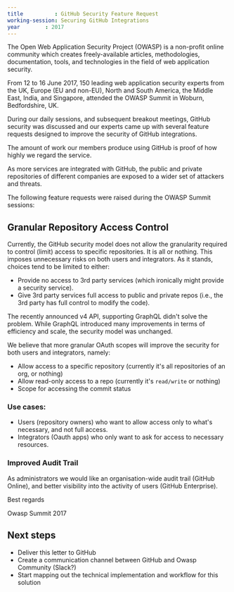 ```yaml
---
title          : GitHub Security Feature Request
working-session: Securing GitHub Integrations
year		: 2017
---
```



The Open Web Application Security Project (OWASP) is a non-profit online community which creates freely-available articles, methodologies, documentation, tools, and technologies in the field of web application security.

From 12 to 16 June 2017, 150 leading web application security experts from the UK, Europe (EU and non-EU), North and South America, the Middle East, India, and Singapore, attended the OWASP Summit in Woburn, Bedfordshire, UK.

During our daily sessions, and subsequent breakout meetings, GitHub security was discussed and our experts came up with several feature requests designed to improve the security of GitHub integrations.

The amount of work our members produce using GitHub is proof of how highly we regard the service.

As more services are integrated with GitHub, the public and private repositories of different companies are exposed to a wider set of attackers and threats.

The following feature requests were raised during the OWASP Summit sessions:

## Granular Repository Access Control

Currently, the GitHub security model does not allow the granularity required to control (limit) access to specific repositories. It is all or nothing.
This imposes unnecessary risks on both users and integrators. As it stands, choices tend to be limited to either:

- Provide no access to 3rd party services (which ironically might provide a security service).
- Give 3rd party services full access to public and private repos (i.e., the 3rd party has full control to modify the code).

The recently announced v4 API, supporting GraphQL didn't solve the problem. While GraphQL introduced many improvements in terms of efficiency and scale, the security model was unchanged.

We believe that more granular OAuth scopes will improve the security for both users and integrators, namely:

- Allow access to a specific repository (currently it's all repositories of an org, or nothing)
- Allow read-only access to a repo (currently it's `read/write` or nothing)
- Scope for accessing the commit status

### Use cases:

- Users (repository owners) who want to allow access only to what's necessary, and not full access.
- Integrators (Oauth apps) who only want to ask for access to necessary resources.

### Improved Audit Trail

As administrators we would like an organisation-wide audit trail (GitHub Online), and better visibility into the activity of users (GitHub Enterprise).

Best regards

Owasp Summit 2017




## Next steps

- Deliver this letter to GitHub
- Create a communication channel between GitHub and Owasp Community (Slack?)
- Start mapping out the technical implementation and workflow for this solution
